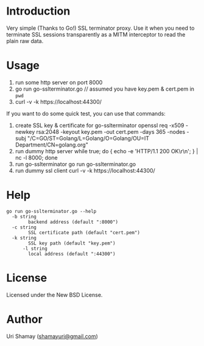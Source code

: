 Introduction
================

Very simple (Thanks to Go!) SSL terminator proxy.
Use it when you need to terminate SSL sessions transparently as a MITM interceptor to read the plain raw data.

Usage
================

1. run some http server on port 8000
2. go run go-sslterminator.go // assumed you have key.pem & cert.pem in `pwd`
3. curl -v -k https://localhost:44300/

If you want to do some quick test, you can use that commands:

1. create SSL key & certificate for go-sslterminator
	openssl req -x509 -newkey rsa:2048 -keyout key.pem -out cert.pem -days 365 -nodes -subj "/C=GO/ST=Golang/L=Golang/O=Golang/OU=IT Department/CN=golang.org"
2. run dummy http server
	while true; do { echo -e 'HTTP/1.1 200 OK\r\n'; } | nc -l 8000; done
3. run go-sslterminator
	go run go-sslterminator.go
3. run dummy ssl client
	curl -v -k https://localhost:44300/

Help
================

	go run go-sslterminator.go --help
	  -b string
    		backend address (default ":8000")
  	  -c string
    		SSL certificate path (default "cert.pem")
  	  -k string
    		SSL key path (default "key.pem")
          -l string
    		local address (default ":44300")

License
================

Licensed under the New BSD License.

Author
================

Uri Shamay (shamayuri@gmail.com)
